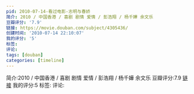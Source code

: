 ```yaml
---
pid: 2010-07-14-看过电影-志明与春娇
简介: 2010 / 中国香港 / 喜剧 剧情 爱情 / 彭浩翔 / 杨千嬅 余文乐
豆瓣评分: '7.9'
链接: https://movie.douban.com/subject/4305436/
创建时间: '2010-07-14 22:10:07'
我的评分: '5'
标签:
评论:
tags: [douban]
categories: [timeline]
---
```

简介:2010 / 中国香港 / 喜剧 剧情 爱情 / 彭浩翔 / 杨千嬅 余文乐
豆瓣评分:7.9
[链接](https://movie.douban.com/subject/4305436/)
我的评分:5
标签:
评论:
